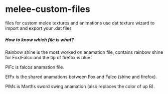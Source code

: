 # melee-custom-files
files for custom melee textures and animations
use dat texture wizard to import and export your .dat files

##### How to know which file is what? #####
Rainbow shine is the most worked on anamation file, contains rainbow shine for Fox/Falco and the tip of firefox is blue.

PlFc is falcos anamation file.

EfFx is the shared anamations between Fox and Falco (shine and firefox).

PlMs is Marths sword swing anamation (also replaces the color of up B).
